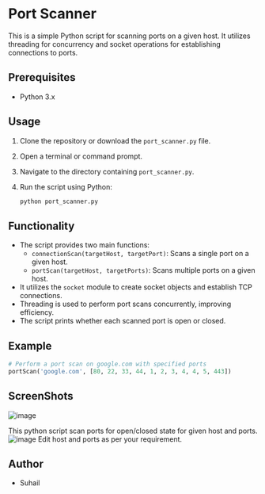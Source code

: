 # Port Scanner

This is a simple Python script for scanning ports on a given host. It utilizes threading for concurrency and socket operations for establishing connections to ports.

## Prerequisites

- Python 3.x

## Usage

1. Clone the repository or download the `port_scanner.py` file.
2. Open a terminal or command prompt.
3. Navigate to the directory containing `port_scanner.py`.
4. Run the script using Python:

    ```bash
    python port_scanner.py
    ```

## Functionality

- The script provides two main functions:
  - `connectionScan(targetHost, targetPort)`: Scans a single port on a given host.
  - `portScan(targetHost, targetPorts)`: Scans multiple ports on a given host.
- It utilizes the `socket` module to create socket objects and establish TCP connections.
- Threading is used to perform port scans concurrently, improving efficiency.
- The script prints whether each scanned port is open or closed.

## Example

```python
# Perform a port scan on google.com with specified ports
portScan('google.com', [80, 22, 33, 44, 1, 2, 3, 4, 4, 5, 443])
```

## ScreenShots
![image](https://github.com/3voywls/Port-Scanner/assets/91720908/ad778f00-8124-4c25-8d03-2db29697b695)

This python script scan ports for open/closed state for given host and ports.
![image](https://github.com/3voywls/Port-Scanner/assets/91720908/5d6ce0ca-7f4f-4d92-ac25-729770babbe9)
Edit host and ports as per your requirement.

## Author
 - Suhail

